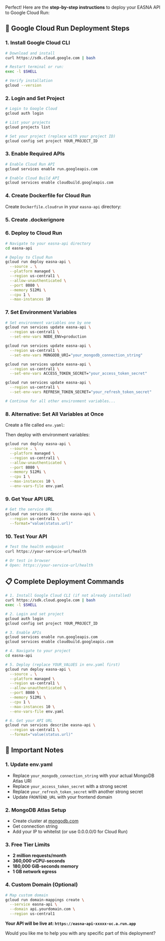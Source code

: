Perfect! Here are the **step-by-step instructions** to deploy your EASNA API to Google Cloud Run:

## **🚀 Google Cloud Run Deployment Steps**

### **1. Install Google Cloud CLI**
```bash
# Download and install
curl https://sdk.cloud.google.com | bash

# Restart terminal or run:
exec -l $SHELL

# Verify installation
gcloud --version
```

### **2. Login and Set Project**
```bash
# Login to Google Cloud
gcloud auth login

# List your projects
gcloud projects list

# Set your project (replace with your project ID)
gcloud config set project YOUR_PROJECT_ID
```

### **3. Enable Required APIs**
```bash
# Enable Cloud Run API
gcloud services enable run.googleapis.com

# Enable Cloud Build API
gcloud services enable cloudbuild.googleapis.com
```

### **4. Create Dockerfile for Cloud Run**
Create `Dockerfile.cloudrun` in your `easna-api` directory:

### **5. Create .dockerignore**

### **6. Deploy to Cloud Run**
```bash
# Navigate to your easna-api directory
cd easna-api

# Deploy to Cloud Run
gcloud run deploy easna-api \
  --source . \
  --platform managed \
  --region us-central1 \
  --allow-unauthenticated \
  --port 8080 \
  --memory 512Mi \
  --cpu 1 \
  --max-instances 10
```

### **7. Set Environment Variables**
```bash
# Set environment variables one by one
gcloud run services update easna-api \
  --region us-central1 \
  --set-env-vars NODE_ENV=production

gcloud run services update easna-api \
  --region us-central1 \
  --set-env-vars MONGODB_URI="your_mongodb_connection_string"

gcloud run services update easna-api \
  --region us-central1 \
  --set-env-vars ACCESS_TOKEN_SECRET="your_access_token_secret"

gcloud run services update easna-api \
  --region us-central1 \
  --set-env-vars REFRESH_TOKEN_SECRET="your_refresh_token_secret"

# Continue for all other environment variables...
```

### **8. Alternative: Set All Variables at Once**
Create a file called `env.yaml`:

Then deploy with environment variables:
```bash
gcloud run deploy easna-api \
  --source . \
  --platform managed \
  --region us-central1 \
  --allow-unauthenticated \
  --port 8080 \
  --memory 512Mi \
  --cpu 1 \
  --max-instances 10 \
  --env-vars-file env.yaml
```

### **9. Get Your API URL**
```bash
# Get the service URL
gcloud run services describe easna-api \
  --region us-central1 \
  --format="value(status.url)"
```

### **10. Test Your API**
```bash
# Test the health endpoint
curl https://your-service-url/health

# Or test in browser
# Open: https://your-service-url/health
```

## **📋 Complete Deployment Commands**

```bash
# 1. Install Google Cloud CLI (if not already installed)
curl https://sdk.cloud.google.com | bash
exec -l $SHELL

# 2. Login and set project
gcloud auth login
gcloud config set project YOUR_PROJECT_ID

# 3. Enable APIs
gcloud services enable run.googleapis.com
gcloud services enable cloudbuild.googleapis.com

# 4. Navigate to your project
cd easna-api

# 5. Deploy (replace YOUR_VALUES in env.yaml first)
gcloud run deploy easna-api \
  --source . \
  --platform managed \
  --region us-central1 \
  --allow-unauthenticated \
  --port 8080 \
  --memory 512Mi \
  --cpu 1 \
  --max-instances 10 \
  --env-vars-file env.yaml

# 6. Get your API URL
gcloud run services describe easna-api \
  --region us-central1 \
  --format="value(status.url)"
```

## **🔧 Important Notes**

### **1. Update env.yaml**
- Replace `your_mongodb_connection_string` with your actual MongoDB Atlas URI
- Replace `your_access_token_secret` with a strong secret
- Replace `your_refresh_token_secret` with another strong secret
- Update `FRONTEND_URL` with your frontend domain

### **2. MongoDB Atlas Setup**
- Create cluster at [mongodb.com](https://mongodb.com)
- Get connection string
- Add your IP to whitelist (or use 0.0.0.0/0 for Cloud Run)

### **3. Free Tier Limits**
- **2 million requests/month**
- **360,000 vCPU-seconds**
- **180,000 GiB-seconds memory**
- **1 GB network egress**

### **4. Custom Domain (Optional)**
```bash
# Map custom domain
gcloud run domain-mappings create \
  --service easna-api \
  --domain api.yourdomain.com \
  --region us-central1
```

**Your API will be live at: `https://easna-api-xxxxx-uc.a.run.app`**

Would you like me to help you with any specific part of this deployment?